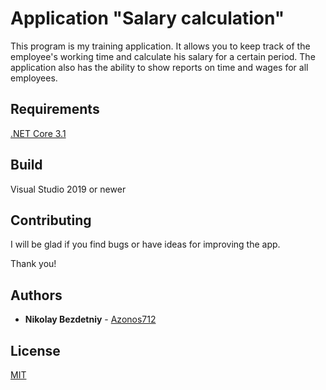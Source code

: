 # Application "Salary calculation"

This program is my training application. It allows you to keep track of the employee's working time and calculate his salary for a certain period. The application also has the ability to show reports on time and wages for all employees.

## Requirements

[.NET Core 3.1](https://dotnet.microsoft.com/download/dotnet-core/3.1)

## Build

Visual Studio 2019 or newer

## Contributing

I will be glad if you find bugs or have ideas for improving the app.

Thank you!

## Authors

* **Nikolay Bezdetniy** - [Azonos712](https://github.com/Azonos712)

## License
[MIT](https://choosealicense.com/licenses/mit/)

